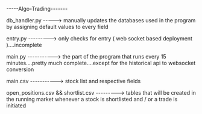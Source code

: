 -----Algo-Trading-------

db_handler.py  -----> manually updates the databases used in the program by assigning default values to every field

entry.py   ---------> only checks for entry ( web socket based deployment )....incomplete

main.py  -----------> the part of the program that runs every 15 minutes....pretty much complete....except for the historical api to websocket conversion

main.csv -----------> stock list and respective fields

open_positions.csv && shortlist.csv ---------> tables that will be created in the running market whenever a stock is shortlisted and / or a trade is initiated
